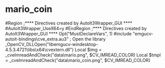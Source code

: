 # mario_coin
#Region ;**** Directives created by AutoIt3Wrapper_GUI **** #AutoIt3Wrapper_UseX64=y #EndRegion ;**** Directives created by AutoIt3Wrapper_GUI ****  Opt("MustDeclareVars", 1)  #include "emgucv-autoit-bindings\cve_extra.au3"  ; Open the library _OpenCV_DLLOpen("libemgucv-windesktop-4.5.3.4721\libs\x64\cvextern.dll")  Local $img = _cveImreadAndCheck("data\mario.png", $CV_IMREAD_COLOR) Local $tmpl = _cveImreadAndCheck("data\mario_coin.png", $CV_IMREAD_COLOR)
